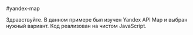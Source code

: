 #yandex-map

Здравствуйте. В данном примере был изучен Yandex API Map и выбран нужный вариант. Код реализован на чистом JavaScript. 
